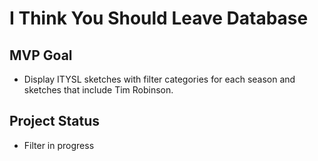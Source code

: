 # I Think You Should Leave Database

## MVP Goal

- Display ITYSL sketches with filter categories for each season and sketches that include Tim Robinson.

## Project Status

- Filter in progress
